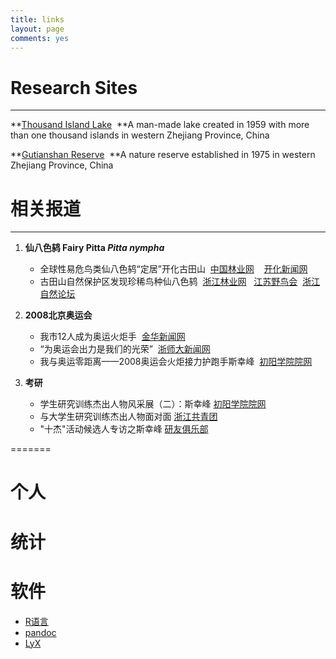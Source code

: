 ```yaml
---
title: links
layout: page
comments: yes
---
```


# Research Sites
--------------

**[Thousand Island Lake](http://xingfeng.si/links/thousand-island-lake)  **A man-made lake created in 1959 with more than one thousand islands in western Zhejiang Province, China

**[Gutianshan Reserve](http://xingfengsi/links/gutianshan-reserve)  **A nature reserve established in 1975 in western Zhejiang Province, China


# 相关报道

--------

1. **仙八色鸫 Fairy Pitta *Pitta nympha***

	- 全球性易危鸟类仙八色鸫“定居”开化古田山
 [中国林业网](http://gts.forestry.gov.cn/business/htmlfiles/khgtsbhq/tpxw/201303/5860.html) 
  [开化新闻网](http://khnews.zjol.com.cn/khnews/system/2011/08/02/014061335.shtml)
	- 古田山自然保护区发现珍稀鸟种仙八色鸫
 [浙江林业网](http://gov.zjly.gov.cn/sndt/10674.htm)   [江苏野鸟会](http://www.freebird.org.cn/archiver/tid-10938.html)  [浙江自然论坛](http://bbs.zmnh.com/redirect.php?tid=17540&goto=lastpost)

1. **2008北京奥运会** 

	- 我市12人成为奥运火炬手
 [金华新闻网](http://www.jhnews.com.cn/jhrb/2008-03/22/content_76844.htm)
	- “为奥运会出力是我们的光荣”
 [浙师大新闻网](http://news.zjnu.edu.cn/Article/zjsfdxb/No143/xsb/200710/2863.html)
	- 我与奥运零距离——2008奥运会火炬接力护跑手斯幸峰
 [初阳学院院网](http://cyxy.zjnu.edu.cn/show.aspx?id=751&cid=67)

3. **考研** 

	- 学生研究训练杰出人物风采展（二）：斯幸峰 [初阳学院院网](http://cyxy.zjnu.edu.cn/show.aspx?id=1360&cid=83)
	- 与大学生研究训练杰出人物面对面 [浙江共青团](http://www.zjgqt.org/Item/5868005.aspx)
	- "十杰"活动候选人专访之斯幸峰
[研友俱乐部](http://blog.sina.com.cn/s/blog_4e9e83de0100908d.html)

=======

# 个人

# 统计

# 软件

- [R语言](http://www.r-project.org) 
- [pandoc](http://johnmacfarlane.net/pandoc/) 
- [LyX](http://www.lyx.org) 

